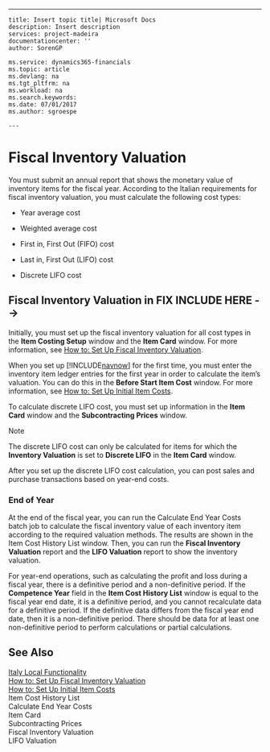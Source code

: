 ---
    title: Insert topic title| Microsoft Docs
    description: Insert description
    services: project-madeira
    documentationcenter: ''
    author: SorenGP

    ms.service: dynamics365-financials
    ms.topic: article
    ms.devlang: na
    ms.tgt_pltfrm: na
    ms.workload: na
    ms.search.keywords:
    ms.date: 07/01/2017
    ms.author: sgroespe

    ---
# Fiscal Inventory Valuation
You must submit an annual report that shows the monetary value of inventory items for the fiscal year. According to the Italian requirements for fiscal inventory valuation, you must calculate the following cost types:  
  
-   Year average cost  
  
-   Weighted average cost  
  
-   First in, First Out \(FIFO\) cost  
  
-   Last in, First Out \(LIFO\) cost  
  
-   Discrete LIFO cost  
  
## Fiscal Inventory Valuation in FIX INCLUDE HERE<!--FIX INCLUDE HERE<!--[!INCLUDE[navnow](../../ApplicationDesign/includes/navnow_md.md)] --> -->  
 Initially, you must set up the fiscal inventory valuation for all cost types in the **Item Costing Setup** window and the **Item Card** window. For more information, see [How to: Set Up Fiscal Inventory Valuation](../../LocalFunctionalityForMicrosoftDynamicsNav2016/Italy/how-to-set-up-fiscal-inventory-valuation.md).  
  
 When you set up [!INCLUDE[navnow](../../ApplicationDesign/includes/navnow_md.md)] for the first time, you must enter the inventory item ledger entries for the first year in order to calculate the item’s valuation. You can do this in the **Before Start Item Cost** window. For more information, see [How to: Set Up Initial Item Costs](../../LocalFunctionalityForMicrosoftDynamicsNav2016/Italy/how-to-set-up-initial-item-costs.md).  
  
 To calculate discrete LIFO cost, you must set up information in the **Item Card** window and the **Subcontracting Prices** window.  
  
> [!NOTE]  
>  The discrete LIFO cost can only be calculated for items for which the **Inventory Valuation** is set to **Discrete LIFO** in the **Item Card** window.  
  
 After you set up the discrete LIFO cost calculation, you can post sales and purchase transactions based on year\-end costs.  
  
### End of Year  
 At the end of the fiscal year, you can run the Calculate End Year Costs batch job to calculate the fiscal inventory value of each inventory item according to the required valuation methods. The results are shown in the Item Cost History List window. Then, you can run the **Fiscal Inventory Valuation** report and the **LIFO Valuation** report to show the inventory valuation.  
  
 For year\-end operations, such as calculating the profit and loss during a fiscal year, there is a definitive period and a non\-definitive period. If the **Competence Year** field in the **Item Cost History List** window is equal to the fiscal year end date, it is a definitive period, and you cannot recalculate data for a definitive period. If the definitive data differs from the fiscal year end date, then it is a non\-definitive period. There should be data for at least one non\-definitive period to perform calculations or partial calculations.  
  
## See Also  
 [Italy Local Functionality](../../LocalFunctionalityForMicrosoftDynamicsNav2016/Italy/italy-local-functionality.md)   
 [How to: Set Up Fiscal Inventory Valuation](../../LocalFunctionalityForMicrosoftDynamicsNav2016/Italy/how-to-set-up-fiscal-inventory-valuation.md)   
 [How to: Set Up Initial Item Costs](../../LocalFunctionalityForMicrosoftDynamicsNav2016/Italy/how-to-set-up-initial-item-costs.md)   
 Item Cost History List   
 Calculate End Year Costs   
 Item Card   
 Subcontracting Prices   
 Fiscal Inventory Valuation   
 LIFO Valuation